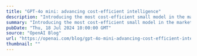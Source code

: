 ```yaml
---
title: "GPT-4o mini: advancing cost-efficient intelligence"
description: "Introducing the most cost-efficient small model in the market"
summary: "Introducing the most cost-efficient small model in the market"
pubDate: "Thu, 18 Jul 2024 10:00:00 GMT"
source: "OpenAI Blog"
url: "https://openai.com/blog/gpt-4o-mini-advancing-cost-efficient-intelligence"
thumbnail: ""
---
```


